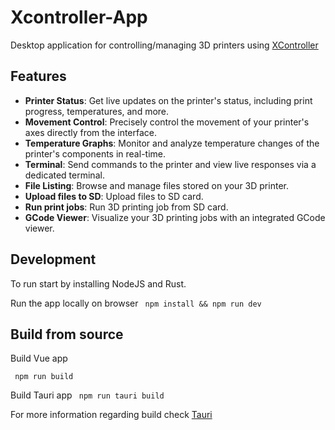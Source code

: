 # Xcontroller-App

Desktop application for controlling/managing 3D printers using [XController](https://github.com/J040M/xcontroller)

## Features

- **Printer Status**: Get live updates on the printer's status, including print progress, temperatures, and more.
- **Movement Control**: Precisely control the movement of your printer's axes directly from the interface.
- **Temperature Graphs**: Monitor and analyze temperature changes of the printer's components in real-time.
- **Terminal**: Send commands to the printer and view live responses via a dedicated terminal.
- **File Listing**: Browse and manage files stored on your 3D printer.
- **Upload files to SD**: Upload files to SD card.
- **Run print jobs**: Run 3D printing job from SD card.
- **GCode Viewer**: Visualize your 3D printing jobs with an integrated GCode viewer.

## Development

To run start by installing NodeJS and Rust. 

Run the app locally on browser
``` npm install && npm run dev```

## Build from source

Build Vue app

``` npm run build```

Build Tauri app
``` npm run tauri build```

For more information regarding build check [Tauri](https://v2.tauri.app/distribute/)

